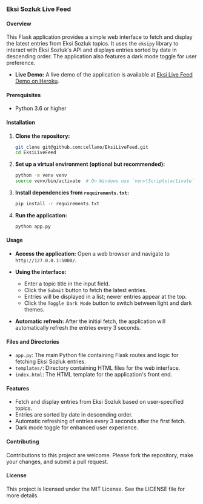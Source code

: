 ### Eksi Sozluk Live Feed

#### Overview
This Flask application provides a simple web interface to fetch and display the latest entries from Eksi Sozluk topics. It uses the `eksipy` library to interact with Eksi Sozluk's API and displays entries sorted by date in descending order. The application also features a dark mode toggle for user preference.

- **Live Demo:**
  A live demo of the application is available at [Eksi Live Feed Demo on Heroku](https://eksi-live-feed-cf249b9adec7.herokuapp.com/).

#### Prerequisites
- Python 3.6 or higher

#### Installation

1. **Clone the repository:**
   ```bash
   git clone git@github.com:cellamo/EksiLiveFeed.git
   cd EksiLiveFeed
   ```

2. **Set up a virtual environment (optional but recommended):**
   ```bash
   python -m venv venv
   source venv/bin/activate  # On Windows use `venv\Scripts\activate`
   ```

3. **Install dependencies from `requirements.txt`:**
   ```bash
   pip install -r requirements.txt
   ```

4. **Run the application:**
   ```bash
   python app.py
   ```

#### Usage

- **Access the application:**
  Open a web browser and navigate to `http://127.0.0.1:5000/`.

- **Using the interface:**
  - Enter a topic title in the input field.
  - Click the `Submit` button to fetch the latest entries.
  - Entries will be displayed in a list; newer entries appear at the top.
  - Click the `Toggle Dark Mode` button to switch between light and dark themes.

- **Automatic refresh:**
  After the initial fetch, the application will automatically refresh the entries every 3 seconds.

#### Files and Directories

- `app.py`: The main Python file containing Flask routes and logic for fetching Eksi Sozluk entries.
- `templates/`: Directory containing HTML files for the web interface.
- `index.html`: The HTML template for the application's front end.

#### Features

- Fetch and display entries from Eksi Sozluk based on user-specified topics.
- Entries are sorted by date in descending order.
- Automatic refreshing of entries every 3 seconds after the first fetch.
- Dark mode toggle for enhanced user experience.

#### Contributing

Contributions to this project are welcome. Please fork the repository, make your changes, and submit a pull request.

#### License

This project is licensed under the MIT License. See the LICENSE file for more details.
